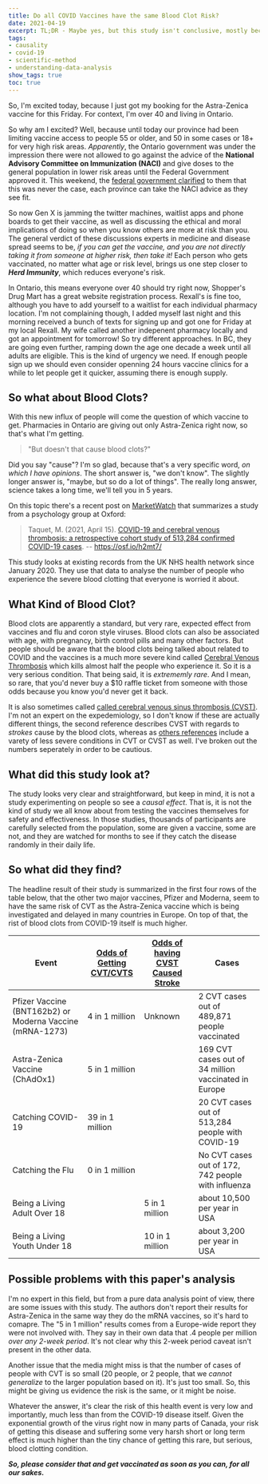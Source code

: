 ```yaml
---
title: Do all COVID Vaccines have the same Blood Clot Risk?
date: 2021-04-19
excerpt: TL;DR - Maybe yes, but this study isn't conclusive, mostly because they are so, incredibly few cases of the blood clot condition.
tags: 
- causality
- covid-19
- scientific-method
- understanding-data-analysis
show_tags: true
toc: true
---
```


So, I'm excited today, because I just got my booking for the Astra-Zenica vaccine for this Friday. For context, I'm over 40 and living in Ontario. 

So why am I excited? Well, because until today our province had been limiting vaccine access to people 55 or older, and 50 in some cases or 18+ for very high risk areas. *Apparently*, the Ontario government was under the impression there were not allowed to go against the advice of the **National Advisory Committee on Immunization (NACI)** and give doses to the general population in lower risk areas until the Federal Government approved it. This weekend, the [federal government clarified](https://www.cbc.ca/news/canada/toronto/ontario-pharamcists-astrazeneca-age-eligibility-1.5992514) to them that this was never the case, each province can take the NACI advice as they see fit.

So now Gen X is jamming the twitter machines, waitlist apps and phone boards to get their vaccine, as well as discussing the ethical and moral implications of doing so when you know others are more at risk than you. The general verdict of these discussions experts in medicine and disease spread seems to be, *if you can get the vaccine, and you are not directly taking it from someone at higher risk, then take it!*  Each person who gets vaccinated, no matter what age or risk level, brings us one step closer to ***Herd Immunity***, which reduces everyone's risk. 

In Ontario, this means everyone over 40 should try right now, Shopper's Drug Mart has a great website registration process. Rexall's is fine too, although you have to add yourself to a waitlist for each individual pharmacy location. I'm not complaining though, I added myself last night and this morning received a bunch of texts for signing up and got one for Friday at my local Rexall. My wife called another indepenent pharmacy locally and got an appointment for tomorrow! So try different approaches. In BC, they are going even further, ramping down the age one decade a week until all adults are eligible. This is the kind of urgency we need. If enough people sign up we should even consider openning 24 hours vaccine clinics for a while to let people get it quicker, assuming there is enough supply.

## So what about Blood Clots?

With this new influx of people will come the question of which vaccine to get. Pharmacies in Ontario are giving out only Astra-Zenica right now, so that's what I'm getting. 

> "But doesn't that cause blood clots?"

Did you say "cause"? I'm so glad, because that's a very specific word, *on which I have opinions*. The short answer is, "we don't know". The slightly longer answer is, "maybe, but so do a lot of things". The really long answer, science takes a long time, we'll tell you in 5 years. 

On this topic there's a recent post on [MarketWatch](https://www.marketwatch.com/story/blood-clots-as-prevalent-with-pfizer-and-moderna-vaccine-as-with-astrazenecas-report-2021-04-15) that summarizes a study from a psychology group at Oxford: 

> Taquet, M. (2021, April 15). [COVID-19 and cerebral venous thrombosis: a retrospective cohort study of 513,284 confirmed COVID-19 cases](https://osf.io/h2mt7/). -- https://osf.io/h2mt7/

This study looks at existing records from the UK NHS health network since January 2020. They use that data to analyse the number of people who experience the severe blood clotting that everyone is worried it about. 

## What Kind of Blood Clot?

Blood clots are apparently a standard, but very rare, expected effect from vaccines and flu and coron style viruses. Blood clots can also be associated with age, with pregnancy, birth control pills and many other factors. But people should be aware that the blood clots being talked about related to COVID and the vaccines is a much more severe kind called [Cerebral Venous Thrombosis](https://www.hopkinsmedicine.org/health/conditions-and-diseases/cerebral-venous-sinus-thrombosis#:~:text=What%20is%20cerebral%20venous%20sinus,brain%20tissues%2C%20forming%20a%20hemorrhage.) which kills almost half the people who experience it. So it is a very serious condition. That being said, it is *extrememly rare*. And I mean, so rare, that you'd never buy a $10 raffle ticket from someone with those odds because you know you'd never get it back. 

It is also sometimes called [called cerebral venous sinus thrombosis (CVST)](https://www.ncbi.nlm.nih.gov/pmc/articles/PMC5797620/#:~:text=Cerebral%20venous%20thrombosis%20(CVT)%2C,of%20childbearing%20age%2C%20and%20children.). I'm not an expert on the expedemiology, so I don't know if these are actually different things, the second reference describes CVST with regards to *strokes* cause by the blood clots, whereas as [others references](https://www.ncbi.nlm.nih.gov/pmc/articles/PMC5797620/#:~:text=Cerebral%20venous%20thrombosis%20(CVT)%2C,of%20childbearing%20age%2C%20and%20children.) include a varety of less severe conditions in CVT or CVST as well. I've broken out the numbers seperately in order to be cautious.

## What did this study look at?

The study looks very clear and straightforward, but keep in mind, it is not a study experimenting on people so see a *causal effect*. That is, it is not the kind of study we all know about from testing the vaccines themselves for safety and effectiveness. In those studies, thousands of participants are carefully selected from the population, some are given a vaccine, some are not, and they are watched for months to see if they catch the disease randomly in their daily life.

## So what did they find?

The headline result of their study is summarized in the first four rows of the table below, that the other two major vaccines, Pfizer and Moderna, seem to have the same risk of CVT as the Astra-Zenica vaccine which is being investigated and delayed in many countries in Europe. On top of that, the rist of blood clots from COVID-19 itself is much higher. 

| Event                         | [Odds of Getting CVT/CVTS](https://osf.io/a9jdq/) | [Odds of having CVST Caused Stroke](https://www.hopkinsmedicine.org/health/conditions-and-diseases/cerebral-venous-sinus-thrombosis#:~:text=What%20is%20cerebral%20venous%20sinus,brain%20tissues%2C%20forming%20a%20hemorrhage.) | Cases                                              |
| ----------------------------- | ------------------------------------------------- | ------------------------------------------------------------ | -------------------------------------------------- |
| Pfizer Vaccine (BNT162b2) or Moderna Vaccine (mRNA-1273)           | 4 in 1 million                                     | Unknown | 2 CVT cases out of 489,871 people vaccinated |
| Astra-Zenica Vaccine (ChAdOx1)       | 5 in 1 million                                    |                                                              | 169 CVT cases out of 34 million vaccinated in Europe |
| Catching COVID-19             | 39 in 1 million                                   |                                                              | 20 CVT cases out of 513,284 people with COVID-19   |
| Catching the Flu              | 0 in 1 million                                    |                                                              | No CVT cases out of 172, 742 people with influenza |
| Being a Living Adult Over 18  |                                                   | 5 in 1 million                                               | about 10,500 per year in USA                       |
| Being a Living Youth Under 18 |                                                   | 10 in 1 million                                              | about 3,200 per year in USA                        |

## Possible problems with this paper's analysis

I'm no expert in this field, but from a pure data analysis point of view, there are some issues with this study. The authors don't report their results for Astra-Zenica in the same way they do the mRNA vaccines, so it's hard to comapre. The "5 in 1 million" results comes from a Europe-wide report they were not involved with. They say in their own data that .4 people per million *over any 2-week period*. It's not clear why this 2-week period caveat isn't present in the other data.

Another issue that the media might miss is that the number of cases of people with CVT is so small (20 people, or 2 people, that we *cannot generalize* to the larger population based on it). It's just too small. So, this might be giving us evidence the risk is the same, or it might be noise. 

Whatever the answer, it's clear the risk of this health event is very low and importantly, much less than from the COVID-19 disease itself. Given the exponential growth of the virus right now in many parts of Canada, your risk of getting this disease and suffering some very harsh short or long term effect is much higher than the tiny chance of getting this rare, but serious, blood clotting condition. 

***So, please consider that and get vaccinated as soon as you can, for all our sakes.***
